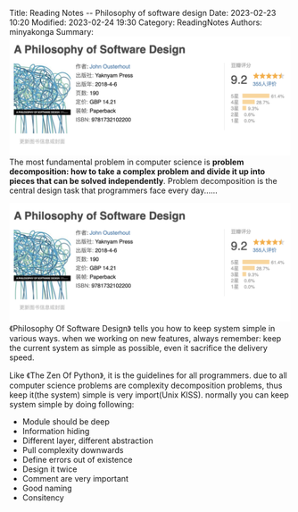 Title: Reading Notes -- Philosophy of software design
Date: 2023-02-23 10:20
Modified: 2023-02-24 19:30
Category: ReadingNotes
Authors: minyakonga
Summary: ![Title](./images/douban-a-philosophy-of-software-design.jpg "Philosophy Of Software Design") The most fundamental problem in computer science is **problem decomposition: how to take a complex problem and divide it up into pieces that can be solved independently**. Problem decomposition is the central design task that programmers face every day......

![Title](./images/douban-a-philosophy-of-software-design.jpg "Philosophy Of Software Design")
《Philosophy Of Software Design》 tells you how to keep system simple in various ways. when we working on new features, always remember: keep the current system as simple as possible, even it sacrifice the delivery speed.

Like 《The Zen Of Python》, it is the guidelines for all programmers. due to all computer science problems are complexity decomposition problems, thus keep it(the system) simple is very import(Unix KISS). normally you can keep system simple by doing following:  
- Module should be deep
- Information hiding
- Different layer, different abstraction
- Pull complexity downwards
- Define errors out of existence
- Design it twice
- Comment are very important
- Good naming
- Consitency
